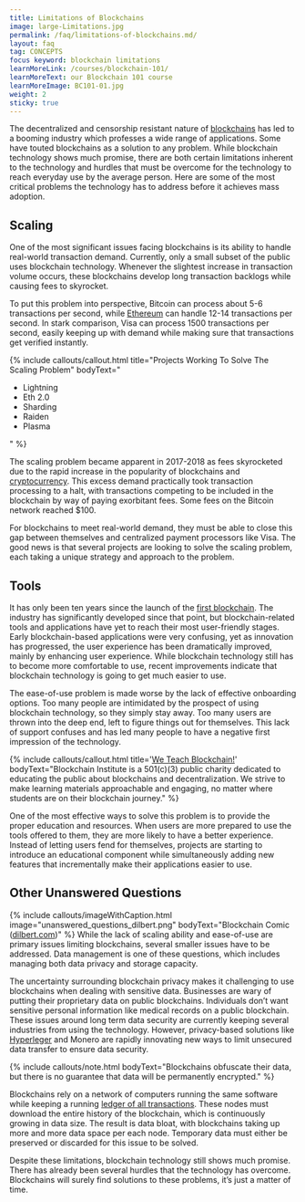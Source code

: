 ```yaml
---
title: Limitations of Blockchains
image: large-Limitations.jpg
permalink: /faq/limitations-of-blockchains.md/
layout: faq
tag: CONCEPTS
focus keyword: blockchain limitations
learnMoreLink: /courses/blockchain-101/
learnMoreText: our Blockchain 101 course
learnMoreImage: BC101-01.jpg
weight: 2
sticky: true
---
```


<span>The decentralized and censorship resistant nature of <a href="/faq/what-is-blockchain/" target="_blank">blockchains</a> has led to a booming industry which professes a wide range of applications. Some have touted blockchains as a solution to any problem. While blockchain technology shows much promise, there are both certain limitations inherent to the technology and hurdles that must be overcome for the technology to reach everyday use by the average person. Here are some of the most critical problems the technology has to address before it achieves mass adoption.</span>

<h2>Scaling</h2>
<span>One of the most significant issues facing blockchains is its ability to handle real-world transaction demand. Currently, only a small subset of the public uses blockchain technology. Whenever the slightest increase in transaction volume occurs, these blockchains develop long transaction backlogs while causing fees to skyrocket.</span>

<span>To put this problem into perspective, Bitcoin can process about 5-6 transactions per second, while <a href="/courses/ethereum-101-blockchain-beyond-bitcoin/" target="_blank">Ethereum</a> can handle 12-14 transactions per second. In stark comparison, Visa can process 1500 transactions per second, easily keeping up with demand while making sure that transactions get verified instantly.</span>

{% include callouts/callout.html
    title="Projects Working To Solve The Scaling Problem"
    bodyText="<ul>
    <li>Lightning</li>
    <li>Eth 2.0</li>
    <li>Sharding</li>
    <li>Raiden</li>
    <li>Plasma</li>
    </ul>"
%}

<span>The scaling problem became apparent in 2017-2018 as fees skyrocketed due to the rapid increase in the popularity of blockchains and <a href="/faq/what-is-cryptocurrency/" target="_blank">cryptocurrency</a>. This excess demand practically took transaction processing to a halt, with transactions competing to be included in the blockchain by way of paying exorbitant fees. Some fees on the Bitcoin network reached $100.</span>

<span>For blockchains to meet real-world demand, they must be able to close this gap between themselves and centralized payment processors like Visa. The good news is that several projects are looking to solve the scaling problem, each taking a unique strategy and approach to the problem.</span>

<h2>Tools</h2>
<span>It has only been ten years since the launch of the <a href="/downloads/bitcoin_whitepaper.pdf" target="_blank">first blockchain</a>. The industry has significantly developed since that point, but blockchain-related tools and applications have yet to reach their most user-friendly stages. Early blockchain-based applications were very confusing, yet as innovation has progressed, the user experience has been dramatically improved, mainly by enhancing user experience. While blockchain technology still has to become more comfortable to use, recent improvements indicate that blockchain technology is going to get much easier to use.</span>

<span>The ease-of-use problem is made worse by the lack of effective onboarding options. Too many people are intimidated by the prospect of using blockchain technology, so they simply stay away. Too many users are thrown into the deep end, left to figure things out for themselves. This lack of support confuses and has led many people to have a negative first impression of the technology.</span>

{% include callouts/callout.html
    title='<a href="/courses/" target="_blank">We Teach Blockchain!</a>'
    bodyText="Blockchain Institute is a 501(c)(3) public charity dedicated to educating the public about blockchains and decentralization. We strive to make learning materials approachable and engaging, no matter where students are on their blockchain journey."
%}

<span>One of the most effective ways to solve this problem is to provide the proper education and resources. When users are more prepared to use the tools offered to them, they are more likely to have a better experience. Instead of letting users fend for themselves, projects are starting to introduce an educational component while simultaneously adding new features that incrementally make their applications easier to use.</span>

<h2>Other Unanswered Questions</h2>
{% include callouts/imageWithCaption.html
	image="unanswered_questions_dilbert.png"
	bodyText="Blockchain Comic (<a href='https://dilbert.com/' target='_blank'>dilbert.com</a>)"
%}
<span>While the lack of scaling ability and ease-of-use are primary issues limiting blockchains, several smaller issues have to be addressed. Data management is one of these questions, which includes managing both data privacy and storage capacity.</span>

<span>The uncertainty surrounding blockchain privacy makes it challenging to use blockchains when dealing with sensitive data. Businesses are wary of putting their proprietary data on public blockchains. Individuals don’t want sensitive personal information like medical records on a public blockchain. These issues around long term data security are currently keeping several industries from using the technology. However, privacy-based solutions like <a href="/events/hyperledger_2020_kickoff" target="_blank">Hyperleger</a> and Monero are rapidly innovating new ways to limit unsecured data transfer to ensure data security.</span>

{% include callouts/note.html
	bodyText="Blockchains obfuscate their data, but there is no guarantee that data will be permanently encrypted."
%}

<span>Blockchains rely on a network of computers running the same software while keeping a running <a href="/courses/blockchain-101/01/properties-of-a-blockchain" target="_blank">ledger of all transactions</a>. These nodes must download the entire history of the blockchain, which is continuously growing in data size. The result is data bloat, with blockchains taking up more and more data space per each node. Temporary data must either be preserved or discarded for this issue to be solved.</span>

<span>Despite these limitations, blockchain technology still shows much promise. There has already been several hurdles that the technology has overcome. Blockchains will surely find solutions to these problems, it’s just a matter of time.</span>
